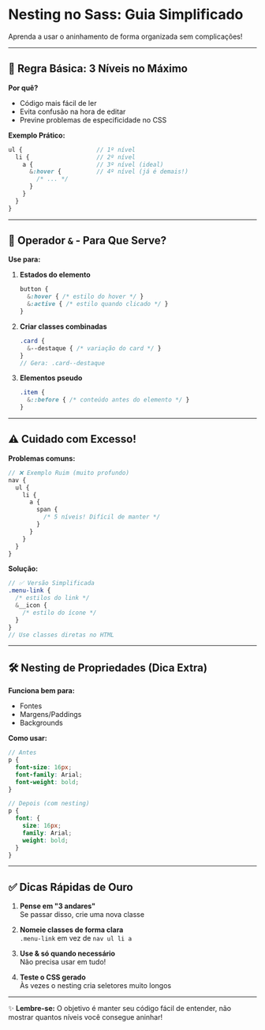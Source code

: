 
# Nesting no Sass: Guia Simplificado
Aprenda a usar o aninhamento de forma organizada sem complicações!

---

## 📌 Regra Básica: 3 Níveis no Máximo

**Por quê?**  
- Código mais fácil de ler  
- Evita confusão na hora de editar  
- Previne problemas de especificidade no CSS  

**Exemplo Prático:**  
```scss
ul {                     // 1º nível
  li {                   // 2º nível
    a {                  // 3º nível (ideal)
      &:hover {          // 4º nível (já é demais!)
        /* ... */
      }
    }
  }
}
```

---

## 🎯 Operador `&` - Para Que Serve?

**Use para:**  
1. **Estados do elemento**  
   ```scss
   button {
     &:hover { /* estilo do hover */ }
     &:active { /* estilo quando clicado */ }
   }
   ```

2. **Criar classes combinadas**  
   ```scss
   .card {
     &--destaque { /* variação do card */ }
   }
   // Gera: .card--destaque
   ```

3. **Elementos pseudo**  
   ```scss
   .item {
     &::before { /* conteúdo antes do elemento */ }
   }
   ```

---

## ⚠️ Cuidado com Excesso!

**Problemas comuns:**  
```scss
// ❌ Exemplo Ruim (muito profundo)
nav {
  ul {
    li {
      a {
        span {
          /* 5 níveis! Difícil de manter */
        }
      }
    }
  }
}
```

**Solução:**  
```scss
// ✅ Versão Simplificada
.menu-link {
  /* estilos do link */
  &__icon {
    /* estilo do ícone */
  }
}
// Use classes diretas no HTML
```

---

## 🛠️ Nesting de Propriedades (Dica Extra)

**Funciona bem para:**  
- Fontes  
- Margens/Paddings  
- Backgrounds  

**Como usar:**  
```scss
// Antes
p {
  font-size: 16px;
  font-family: Arial;
  font-weight: bold;
}

// Depois (com nesting)
p {
  font: {
    size: 16px;
    family: Arial;
    weight: bold;
  }
}
```

---

## ✅ Dicas Rápidas de Ouro

1. **Pense em "3 andares"**  
   Se passar disso, crie uma nova classe

2. **Nomeie classes de forma clara**  
   `.menu-link` em vez de `nav ul li a`

3. **Use & só quando necessário**  
   Não precisa usar em tudo!

4. **Teste o CSS gerado**  
   Às vezes o nesting cria seletores muito longos

---

✨ **Lembre-se:** O objetivo é manter seu código fácil de entender, não mostrar quantos níveis você consegue aninhar!
